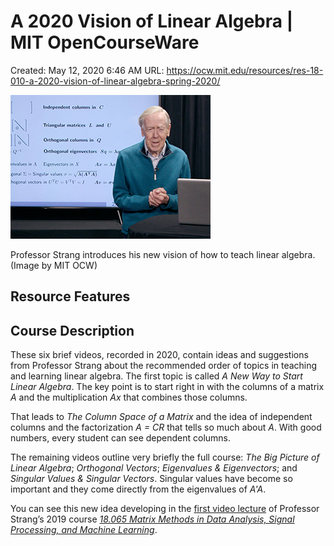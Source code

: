 # A 2020 Vision of Linear Algebra | MIT OpenCourseWare

Created: May 12, 2020 6:46 AM
URL: https://ocw.mit.edu/resources/res-18-010-a-2020-vision-of-linear-algebra-spring-2020/

![A%202020%20Vision%20of%20Linear%20Algebra%20MIT%20OpenCourseWare%20ea49f963685a4cc1a7881cb99e83b322/RES-18-010S20.jpg](A%202020%20Vision%20of%20Linear%20Algebra%20MIT%20OpenCourseWare%20ea49f963685a4cc1a7881cb99e83b322/RES-18-010S20.jpg)

Professor Strang introduces his new vision of how to teach linear algebra. (Image by MIT OCW)

## Resource Features

## Course Description

These six brief videos, recorded in 2020, contain ideas and suggestions from Professor Strang about the recommended order of topics in teaching and learning linear algebra. The first topic is called *A New Way to Start Linear Algebra*. The key point is to start right in with the columns of a matrix *A* and the multiplication *Ax* that combines those columns.

That leads to *The Column Space of a Matrix* and the idea of independent columns and the factorization *A = CR* that tells so much about *A*. With good numbers, every student can see dependent columns.

The remaining videos outline very briefly the full course: *The Big Picture of Linear Algebra*; *Orthogonal Vectors*; *Eigenvalues & Eigenvectors*; and *Singular Values & Singular Vectors*. Singular values have become so important and they come directly from the eigenvalues of *A'A*.

You can see this new idea developing in the [first video lecture](https://ocw.mit.edu/courses/mathematics/18-065-matrix-methods-in-data-analysis-signal-processing-and-machine-learning-spring-2018/video-lectures/lecture-1-the-column-space-of-a-contains-all-vectors-ax) of Professor Strang’s 2019 course *[18.065 Matrix Methods in Data Analysis, Signal Processing, and Machine Learning](https://ocw.mit.edu/courses/mathematics/18-065-matrix-methods-in-data-analysis-signal-processing-and-machine-learning-spring-2018)*.